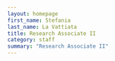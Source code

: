 ```yaml
---
layout: homepage
first_name: Stefania
last_name: La Vattiata
title: Research Associate II
category: staff
summary: "Research Associate II"
---
```


